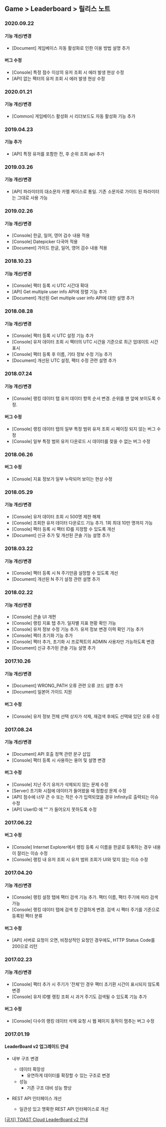 ## Game > Leaderboard > 릴리스 노트

### 2020.09.22

#### 기능 개선/변경
* [Document] 게임베이스 자동 활성화로 인한 이용 방법 설명 추가

#### 버그 수정
* [Console] 특정 점수 이상의 유저 조회 시 에러 발생 현상 수정
* [API] 없는 팩터의 유저 조회 시 에러 발생 현상 수정

### 2020.01.21

#### 기능 개선/변경
* [Common] 게임베이스 활성화 시 리더보드도 자동 활성화 기능 추가

### 2019.04.23

#### 기능 추가
* [API] 특정 유저를 포함한 전, 후 순위 조회 api 추가

### 2019.03.26

#### 기능 개선/변경
* [API] 파라미터의 대소문자 카멜 케이스로 통일. 기존 소문자로 가이드 된 파라미터는 그대로 사용 가능 

### 2019.02.26

#### 기능 개선/변경
* [Console] 한글, 일어, 영어 검수 내용 적용
* [Console] Datepicker 다국어 적용
* [Document] 가이드 한글, 일어, 영어 검수 내용 적용

### 2018.10.23

#### 기능 개선/변경
* [Console] 팩터 등록 시 UTC 시간대 확대
* [API] Get multiple user info API에 정렬 기능 추가
* [Document] 개선된 Get multiple user info API에 대한 설명 추가

### 2018.08.28

#### 기능 개선/변경
* [Console] 팩터 등록 시 UTC 설정 기능 추가
* [Console] 유저 데이터 조회 시 팩터의 UTC 시간을 기준으로 최근 업데이트 시간 표시
* [Console] 팩터 등록 후 이름, 기타 정보 수정 기능 추가
* [Document] 개선된 UTC 설정, 팩터 수정 관련 설명 추가

### 2018.07.24

#### 기능 개선/변경
* [Console] 랭킹 데이터 탭 유저 데이터 항목 순서 변경. 순위를 맨 앞에 보이도록 수정.

#### 버그 수정
* [Console] 랭킹 데이터 탭의 일부 특정 범위 유저 조회 시 페이징 되지 않는 버그 수정
* [Console] 일부 특정 범위 유저 다운로드 시 데이터를 찾을 수 없는 버그 수정

### 2018.06.26

#### 버그 수정
* [Console] 지표 정보가 일부 누락되어 보이는 현상 수정

### 2018.05.29

#### 기능 개선/변경
* [Console] 유저 데이터 조회 시 500명 제한 해제
* [Console] 조회한 유저 데이터 다운로드 기능 추가. 1회 최대 10만 명까지 가능
* [Console] 팩터 등록 시 팩터 ID를 지정할 수 있도록 개선
* [Document] 신규 추가 및 개선된 콘솔 기능 설명 추가

### 2018.03.22

#### 기능 개선/변경
* [Console] 팩터 등록 시 N 주기만큼 설정할 수 있도록 개선
* [Document] 개선된 N 주기 설정 관련 설명 추가

### 2018.02.22

#### 기능 개선/변경
* [Console] 콘솔 UI 개편
* [Console] 랭킹 지표 탭 추가. 일자별 지표 현황 확인 가능
* [Console] 유저 정보 수정 기능 추가. 유저 정보 변경 이력 확인 기능 추가
* [Console] 팩터 초기화 기능 추가
* [Console] 팩터 추가, 초기화 시 프로젝트의 ADMIN 사용자만 가능하도록 변경
* [Document] 신규 추가된 콘솔 기능 설명 추가

### 2017.10.26

#### 기능 개선/변경
* [Document] WRONG_PATH 오류 관련 오류 코드 설명 추가
* [Document] 일본어 가이드 지원

#### 버그 수정
* [Console] 유저 정보 전체 선택 상자가 삭제, 재검색 후에도 선택돼 있던 오류 수정

### 2017.08.24

#### 기능 개선/변경
* [Document] API 호출 정책 관련 문구 삽입
* [Console] 팩터 등록 시 사용하는 용어 및 설명 변경

#### 버그 수정
* [Console] 지난 주기 유저가 삭제되지 않는 문제 수정
* [Server] 초기화 시점에 데이터가 들어왔을 때 정합성 문제 수정
* [API] 점수에 너무 큰 수 또는 작은 수가 입력되었을 경우 Infinity로 출력되는 이슈 수정
* [API] UserID 에 "" 가 들어오지 못하도록 수정

### 2017.06.22

#### 버그 수정
* [Console] Internet Explorer에서 랭킹 등록 시 이름을 한글로 등록하는 경우 내용이 잘리는 이슈 수정
* [Console] 랭킹 내 유저 조회 시 유저 범위 조회가 UI와 맞지 않는 이슈 수정

### 2017.04.20

#### 기능 개선/변경
* [Console] 랭킹 설정 탭에 팩터 검색 기능 추가. 팩터 이름, 팩터 주기에 따라 검색 가능
* [Console] 랭킹 데이터 탭에 검색 창 간결하게 변경. 검색 시 팩터 주기를 기준으로 등록된 팩터 분류

#### 버그 수정
* [API] 서버로 요청이 오면, 비정상적인 요청인 경우에도, HTTP Status Code를 200으로 리턴

### 2017.02.23

#### 기능 개선/변경
* [Console] 팩터 추가 시 주기가 '전체'인 경우 팩터 초기환 시간이 표시되지 않도록 변경
* [Console] 유저 ID별 랭킹 조회 시 과거 주기도 검색될 수 있도록 기능 추가

#### 버그 수정
* [Console] 다수의 랭킹 데이터 삭제 요청 시 웹 페이지 동작이 멈추는 버그 수정

### 2017.01.19
#### LeaderBoard v2 업그레이드 안내

* 내부 구조 변경
    * 데이터 확장성
        * 유연하게 데이터를 확장할 수 있는 구조로 변경
    * 성능
        * 기존 구조 대비 성능 향상

* REST API 인터페이스 개선
    * 일관성 있고 명확한 REST API 인터페이스로 개선

<a href="https://toast.com/support/notice/detail/1453435858K00349" target="_blank">[공지] TOAST Cloud LeaderBoard v2 안내</a><br>